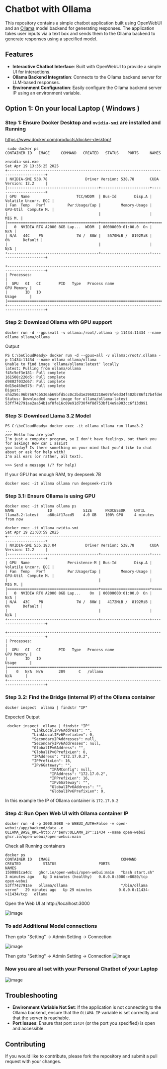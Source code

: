
# Chatbot with Ollama

This repository contains a simple chatbot application built using OpenWebUI and an [Ollama](https://ollama.ai/) model backend for generating responses. The application takes user inputs via a text box and sends them to the Ollama backend to generate responses using a specified model.

## Features

- **Interactive Chatbot Interface**: Built with OpenWebUI to provide a simple UI for interactions.
- **Ollama Backend Integration**: Connects to the Ollama backend server for LLM-based responses.
- **Environment Configuration**: Easily configure the Ollama backend server IP using an environment variable.


## Option 1: On your local Laptop ( Windows )

### Step 1: Ensure Docker Desktop and `nvidia-smi` are installed and Running

https://www.docker.com/products/docker-desktop/

```
 sudo docker ps
CONTAINER ID   IMAGE     COMMAND   CREATED   STATUS    PORTS     NAMES
```
```
>nvidia-smi.exe
Sat Apr 19 13:35:25 2025
+---------------------------------------------------------------------------------------+
| NVIDIA-SMI 538.78                 Driver Version: 538.78       CUDA Version: 12.2     |
|-----------------------------------------+----------------------+----------------------+
| GPU  Name                     TCC/WDDM  | Bus-Id        Disp.A | Volatile Uncorr. ECC |
| Fan  Temp   Perf          Pwr:Usage/Cap |         Memory-Usage | GPU-Util  Compute M. |
|                                         |                      |               MIG M. |
|=========================================+======================+======================|
|   0  NVIDIA RTX A2000 8GB Lap...  WDDM  | 00000000:01:00.0  On |                  N/A |
| N/A   44C    P5               7W /  80W |   5570MiB /  8192MiB |      0%      Default |
|                                         |                      |                  N/A |
+-----------------------------------------+----------------------+----------------------+

+---------------------------------------------------------------------------------------+
| Processes:                                                                            |
|  GPU   GI   CI        PID   Type   Process name                            GPU Memory |
|        ID   ID                                                             Usage      |
|=======================================================================================|
+---------------------------------------------------------------------------------------+
```

### Step 2: Download Ollama with GPU support

```
docker run -d --gpus=all -v ollama:/root/.ollama -p 11434:11434 --name ollama ollama/ollama
```

Output

```
PS C:\beCloudReady> docker run -d --gpus=all -v ollama:/root/.ollama -p 11434:11434 --name ollama ollama/ollama
Unable to find image 'ollama/ollama:latest' locally
latest: Pulling from ollama/ollama
f45c5ef3e181: Pull complete
161508c220d5: Pull complete
d9802f032d67: Pull complete
0d15e460e575: Pull complete
Digest: sha256:96b7667cb536ab69bfd5cc0c2bd1e29602218e076fe6d34f402b786f17b4fde0
Status: Downloaded newer image for ollama/ollama:latest
53ff742791ae2aa54b1af8fe16c09e91d730f4f8d753bf14e9a903cc6f13d991
```

### Step 3: Download Llama 3.2 Model

```
PS C:\beCloudReady> docker exec -it ollama ollama run llama3.2
...
>>> Hello how are you?
I'm just a computer program, so I don't have feelings, but thank you for asking! How can I assist
you today? Is there something on your mind that you'd like to chat about or ask for help with?
I'm all ears (or rather, all text).

>>> Send a message (/? for help)
```
If your GPU has enough RAM, try deepseek 7B 

```
docker exec -it ollama ollama run deepseek-r1:7b
```

### Step 3.1: Ensure Ollama is using GPU

```
docker exec -it ollama ollama ps
NAME               ID              SIZE      PROCESSOR    UNTIL
llama3.2:latest    a80c4f17acd5    4.0 GB    100% GPU     4 minutes from now
```
```
docker exec -it ollama nvidia-smi
Sat Apr 19 21:03:59 2025
+---------------------------------------------------------------------------------------+
| NVIDIA-SMI 535.183.04             Driver Version: 538.78       CUDA Version: 12.2     |
|-----------------------------------------+----------------------+----------------------+
| GPU  Name                 Persistence-M | Bus-Id        Disp.A | Volatile Uncorr. ECC |
| Fan  Temp   Perf          Pwr:Usage/Cap |         Memory-Usage | GPU-Util  Compute M. |
|                                         |                      |               MIG M. |
|=========================================+======================+======================|
|   0  NVIDIA RTX A2000 8GB Lap...    On  | 00000000:01:00.0  On |                  N/A |
| N/A   43C    P8               7W /  80W |   4172MiB /  8192MiB |      0%      Default |
|                                         |                      |                  N/A |
+-----------------------------------------+----------------------+----------------------+

+---------------------------------------------------------------------------------------+
| Processes:                                                                            |
|  GPU   GI   CI        PID   Type   Process name                            GPU Memory |
|        ID   ID                                                             Usage      |
|=======================================================================================|
|    0   N/A  N/A       209      C   /ollama                                   N/A      |
+---------------------------------------------------------------------------------------+
```

### Step 3.2: Find the Bridge (internal IP) of the Ollama container

```
docker inspect  ollama | findstr "IP"
```
Expected Output

```
 docker inspect  ollama | findstr "IP"
            "LinkLocalIPv6Address": "",
            "LinkLocalIPv6PrefixLen": 0,
            "SecondaryIPAddresses": null,
            "SecondaryIPv6Addresses": null,
            "GlobalIPv6Address": "",
            "GlobalIPv6PrefixLen": 0,
            "IPAddress": "172.17.0.2",
            "IPPrefixLen": 16,
            "IPv6Gateway": "",
                    "IPAMConfig": null,
                    "IPAddress": "172.17.0.2",
                    "IPPrefixLen": 16,
                    "IPv6Gateway": "",
                    "GlobalIPv6Address": "",
                    "GlobalIPv6PrefixLen": 0,
```

In this example the IP of Ollama container is `172.17.0.2`

### Step 4: Run Open Web UI with Ollama container IP

```
docker run -d -p 3000:8080 -e WEBUI_AUTH=False -v open-webui:/app/backend/data -e OLLAMA_BASE_URL=http://"$env:OLLAMA_IP":11434 --name open-webui ghcr.io/open-webui/open-webui:main
```

Check all Running containers
```
docker ps
CONTAINER ID   IMAGE                                COMMAND               CREATED          STATUS                   PORTS                      NAMES
1500881ca4dc   ghcr.io/open-webui/open-webui:main   "bash start.sh"       3 minutes ago    Up 3 minutes (healthy)   0.0.0.0:3000->8080/tcp     open-webui
53ff742791ae   ollama/ollama                        "/bin/ollama serve"   29 minutes ago   Up 29 minutes            0.0.0.0:11434->11434/tcp   ollama
```

Open the Web UI at http://localhost:3000

![image](https://github.com/user-attachments/assets/d762338d-4a95-4d89-85de-799050debe7f)


### To add Additional Model connections 

Then goto "Setting" -> Admin Setting -> Connection

![image](https://github.com/user-attachments/assets/eb05a998-a89a-4351-8587-83b8b307b0a9)

Then goto "Setting" -> Admin Setting -> Connection
![image](https://github.com/user-attachments/assets/0e54b11f-874e-45a9-8de8-9dabd9bdb9ae)


### Now you are all set with your Personal Chatbot of your Laptop

![image](https://github.com/user-attachments/assets/b1dd25c4-2f1f-48f2-9ab7-bb10b2e05e58)


## Troubleshooting

- **Environment Variable Not Set**: If the application is not connecting to the Ollama backend, ensure that the `OLLAMA_IP` variable is set correctly and that the server is reachable.
- **Port Issues**: Ensure that port `11434` (or the port you specified) is open and accessible.


## Contributing

If you would like to contribute, please fork the repository and submit a pull request with your changes.
